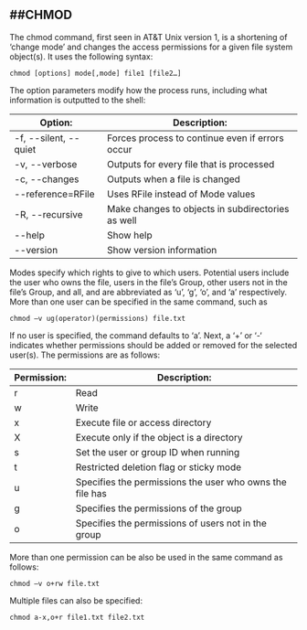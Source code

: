 ##CHMOD
---
The chmod command, first seen in AT&T Unix version 1, is a shortening of ‘change mode’ and changes the access permissions 
for a given file system object(s). It uses the following syntax:
```
chmod [options] mode[,mode] file1 [file2…]
```
The option parameters modify how the process runs, including what information is outputted to the shell: 

| Option: | Description: |
| ----- | ---------- |
| -f, --silent, --quiet |	Forces process to continue even if errors occur |
| -v, --verbose | Outputs for every file that is processed |
| -c, --changes |	Outputs when a file is changed |
| --reference=RFile | Uses RFile instead of Mode values |
| -R, --recursive | Make changes to objects in subdirectories as well |
| --help | Show help |
| --version | Show version information |

Modes specify which rights to give to which users. Potential users include the user who owns the file, users in the file’s Group, other users not in the file’s Group, and all, and are abbreviated as ‘u’, ‘g’, ‘o’, and ‘a’ respectively. More than one user can be specified in the same command, such as 
```
chmod –v ug(operator)(permissions) file.txt
```
If no user is specified, the command defaults to ‘a’. Next, a ‘+’ or ‘-‘ indicates whether permissions should be added or removed for the selected user(s). The permissions are as follows:

| Permission:	| Description: |
| ----------- | ------------ |
| r |	Read |
| w| Write |
| x | Execute file or access directory |
| X | Execute only if the object is a directory |
| s | Set the user or group ID when running |
| t	| Restricted deletion flag or sticky mode |
| u	| Specifies the permissions the user who owns the file has |
| g | Specifies the permissions of the group |
| o | Specifies the permissions of users not in the group |

More than one permission can be also be used in the same command as follows:
```
chmod –v o+rw file.txt
```
Multiple files can also be specified:
```
chmod a-x,o+r file1.txt file2.txt
```
